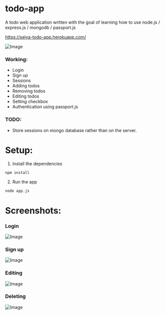 # todo-app
A todo web application written with the goal of learning how to use node.js / express.js / mongodb / passport.js

https://seiya-todo-app.herokuapp.com/  

![Image](https://i.imgur.com/q3i4YQR.png)

### Working:
* Login
* Sign up
* Sessions
* Adding todos
* Removing todos
* Editing todos
* Setting checkbox
* Authentication using passport.js

### TODO:
* Store sessions on mongo database rather than on the server.

# Setup:
1. Install the dependencies  
```
npm install
```

2. Run the app  
```
node app.js
```

# Screenshots:
### Login  
![Image](https://i.imgur.com/A5CEN2Q.png)

### Sign up  
![Image](https://i.imgur.com/ejYjQ0F.png)

### Editing   
![Image](https://i.imgur.com/FdVOCqn.png)

### Deleting
![Image](https://i.imgur.com/5el9BJL.png)
